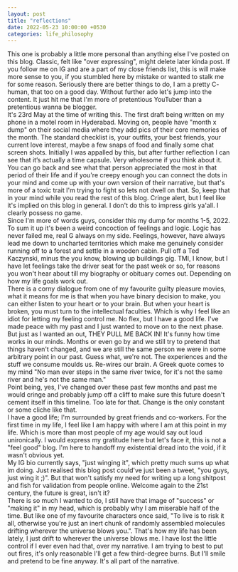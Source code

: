 ```yaml
---
layout: post
title: "reflections"
date: 2022-05-23 10:00:00 +0530
categories: life_philosophy
---
```


This one is probably a little more personal than anything else I've posted on this blog. Classic, felt like "over expressing", might delete later kinda post. If you follow me on IG and are a part of my close friends list, this is will make more sense to you, if you stumbled here by mistake or wanted to stalk me for some reason. Seriously there are better things to do, I am a pretty C- human, that too on a good day. Without further ado let's jump into the content. It just hit me that I'm more of pretentious YouTuber than a pretentious wanna be blogger.\
It's 23rd May at the time of writing this. The first draft being written on my phone in a motel room in Hyderabad. Moving on, people have "month x dump"  on their social media where they add pics of their core memories of the month. The standard checklist is, your outfits, your best friends, your current love interest, maybe a few snaps of food and finally some chat screen shots. Initially I was appalled by this, but after further reflection I can see that it’s actually a time capsule. Very wholesome if you think about it. You can go back and see what that person appreciated the most in that period of their life and if you're creepy enough you can connect the dots in your mind and come up with your own version of their narrative, but that's more of a toxic trait I'm trying to fight so lets not dwell on that.
So, keep that in your mind while you read the rest of this blog. Cringe alert, but I feel like it's implied on this blog in general. I don't do this to impress girls ya'all. I clearly possess no game.\
Since I'm more of words guys, consider this my dump for months 1-5, 2022. To sum it up it's been a weird concoction of feelings and logic. Logic has never failed me, real G always on my side. Feelings, however, have always lead me down to uncharted territories which make me genuinely consider running off to a forest and settle in a wooden cabin. Pull off a Ted Kaczynski, minus the you know, blowing up buildings gig. TMI, I know, but I have let feelings take the driver seat for the past week or so, for reasons you won't hear about till my biography or obituary comes out. Depending on how my life goals work out.\
There is a corny dialogue from one of my favourite guilty pleasure movies, what it means for me is that when you have binary decision to make, you can either listen to your heart or to your brain. But when your heart is broken, you must turn to the intellectual faculties. Which is why I feel like an idiot for letting my feeling control me. No flex, but I have a good life. I've made peace with my past and I just wanted to move on to the next phase. But just as I wanted an out, THEY PULL ME BACK IN! It's funny how time works in our minds. Months or even go by and we still try to pretend that things haven't changed, and we are still the same person we were in some arbitrary point in our past. Guess what, we're not. The experiences and the stuff we consume moulds us. Re-wires our brain. A Greek quote comes to my mind "No man ever steps in the same river twice, for it's not the same river and he's not the same man."\
Point being, yes, I've changed over these past few months and past me would cringe and probably jump off a cliff to make sure this future doesn't cement itself in this timeline. Too late for that. Change is the only constant or some cliche like that. \
I have a good life; I'm surrounded by great friends and co-workers. For the first time in my life, I feel like I am happy with where I am at this point in my life. Which is more than most people of my age would say out loud unironically. I would express my gratitude here but let's face it, this is not a "feel good" blog. I'm here to handoff my existential dread into the void, if it wasn't obvious yet.\
My IG bio currently says, "just winging it", which pretty much sums up what im doing. Just realised this blog post could've just been a tweet, "you guys, just wing it ;)". But that won't satisfy my need for writing up a long shitpost and fish for validation from people online. Welcome again to the 21st century, the future is great, isn't it? \
There is so much I wanted to do, I still have that image of "success" or "making it" in my head, which is probably why I am miserable half of the time. But like one of my favourite characters once said, "To live is to risk it all, otherwise you're just an inert chunk of randomly assembled molecules drifting wherever the universe blows you.". That's how my life has been lately, I just drift to wherever the universe blows me. I have lost the little control if I ever even had that, over my narrative. I am trying to best to put out fires, it's only reasonable I'll get a few third-degree burns. But I'll smile and pretend to be fine anyway. It's all part of the narrative.
